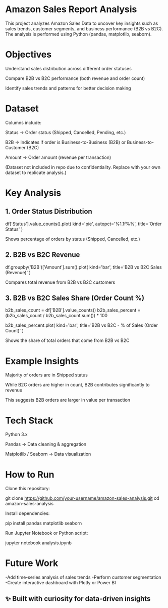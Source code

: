 <h1>Amazon Sales Report Analysis</h1>

This project analyzes Amazon Sales Data to uncover key insights such as sales trends, customer segments, and business performance (B2B vs B2C).
The analysis is performed using Python (pandas, matplotlib, seaborn).

<h1>Objectives</h1>

Understand sales distribution across different order statuses

Compare B2B vs B2C performance (both revenue and order count)

Identify sales trends and patterns for better decision making

<h1>Dataset</h1>

Columns include:

Status → Order status (Shipped, Cancelled, Pending, etc.)

B2B → Indicates if order is Business-to-Business (B2B) or Business-to-Customer (B2C)

Amount → Order amount (revenue per transaction)

(Dataset not included in repo due to confidentiality. Replace with your own dataset to replicate analysis.)

<h1>Key Analysis</h1>
<h2>1. Order Status Distribution</h2>
df['Status'].value_counts().plot(
    kind='pie', 
    autopct='%1.1f%%', 
    title='Order Status'
)


Shows percentage of orders by status (Shipped, Cancelled, etc.)

<h2>2. B2B vs B2C Revenue</h2>
df.groupby('B2B')['Amount'].sum().plot(
    kind='bar', 
    title='B2B vs B2C Sales (Revenue)'
)


Compares total revenue from B2B vs B2C customers

<h2>3. B2B vs B2C Sales Share (Order Count %)</h2>
b2b_sales_count = df['B2B'].value_counts()
b2b_sales_percent = (b2b_sales_count / b2b_sales_count.sum()) * 100

b2b_sales_percent.plot(
    kind='bar', 
    title='B2B vs B2C - % of Sales (Order Count)'
)


Shows the share of total orders that come from B2B vs B2C

<h1>Example Insights</h1>

Majority of orders are in Shipped status

While B2C orders are higher in count, B2B contributes significantly to revenue

This suggests B2B orders are larger in value per transaction

<h1>Tech Stack</h1>

Python 3.x

Pandas → Data cleaning & aggregation

Matplotlib / Seaborn → Data visualization

<h1>How to Run</h1>

Clone this repository:

git clone https://github.com/your-username/amazon-sales-analysis.git
cd amazon-sales-analysis

Install dependencies:

pip install pandas matplotlib seaborn

Run Jupyter Notebook or Python script:

jupyter notebook analysis.ipynb

<h1>Future Work</h1>
-Add time-series analysis of sales trends
-Perform customer segmentation
-Create interactive dashboard with Plotly or Power BI



<h2>✨ Built with curiosity for data-driven insights</h2>

